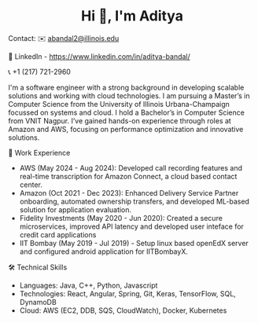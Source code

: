 <h1 align="center">Hi 👋, I'm Aditya</h1>


Contact:
✉️ abandal2@illinois.edu 

🔗 LinkedIn - https://www.linkedin.com/in/aditya-bandal/

📞 +1 (217) 721-2960

I'm a software engineer with a strong background in developing scalable solutions and working with cloud technologies. I am pursuing a Master’s in Computer Science from the University of Illinois Urbana-Champaign focussed on systems and cloud. I hold a Bachelor’s in Computer Science from VNIT Nagpur. I’ve gained hands-on experience through roles at Amazon and AWS, focusing on performance optimization and innovative solutions.

💼 Work Experience
- AWS (May 2024 - Aug 2024): Developed call recording features and real-time transcription for Amazon Connect, a cloud based contact center.
-  Amazon (Oct 2021 - Dec 2023): Enhanced Delivery Service Partner onboarding, automated ownership transfers, and developed ML-based solution for application evaluation.
-  Fidelity Investments (May 2020 - Jun 2020): Created a secure microservices, improved API latency and developed user inteface for credit card applications
-  IIT Bombay (May 2019 - Jul 2019) - Setup linux based openEdX server and configured android application for IITBombayX.

🛠 Technical Skills
- Languages: Java, C++, Python, Javascript
- Technologies: React, Angular, Spring, Git, Keras, TensorFlow, SQL, DynamoDB
- Cloud: AWS (EC2, DDB, SQS, CloudWatch), Docker, Kubernetes


